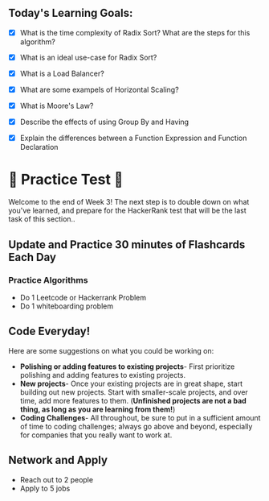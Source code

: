 
## Today's Learning Goals:

- [x] What is the time complexity of Radix Sort? What are the steps for this algorithm?
- [x] What is an ideal use-case for Radix Sort?
- [x] What is a Load Balancer?
- [x] What are some exampels of Horizontal Scaling?
- [x] What is Moore's Law?
- [x] Describe the effects of using Group By and Having
- [x] Explain the differences between a Function Expression and Function Declaration


# 🚨 Practice Test 🚨 

Welcome to the end of Week 3! The next step is to double down on what you've learned, and prepare for the HackerRank test that will be the last task of this section..

## Update and Practice 30 minutes of Flashcards Each Day

### Practice Algorithms
* Do 1 Leetcode or Hackerrank Problem
* Do 1 whiteboarding problem

## Code Everyday!

Here are some suggestions on what you could be working on:

* **Polishing or adding features to existing projects**- First prioritize polishing and adding features to existing projects.
* **New projects**- Once your existing projects are in great shape, start building out new projects. Start with smaller-scale projects, and over time, add more features to them. (**Unfinished projects are not a bad thing, as long as you are learning from them!**)
* **Coding Challenges**- All throughout, be sure to put in a sufficient amount of time to coding challenges; always go above and beyond, especially for companies that you really want to work at.

## Network and Apply

* Reach out to 2 people
* Apply to 5 jobs